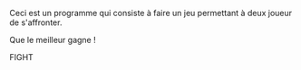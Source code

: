 Ceci est un programme qui consiste à faire un jeu permettant à deux joueur de s'affronter.

Que le meilleur gagne !

FIGHT
